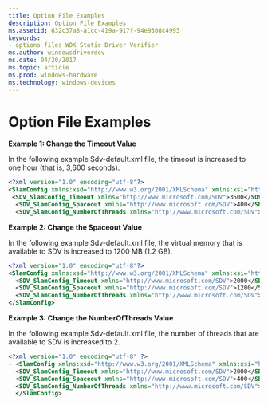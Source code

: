 ```yaml
---
title: Option File Examples
description: Option File Examples
ms.assetid: 632c37a8-a1cc-419a-917f-94e9308c4993
keywords:
- options files WDK Static Driver Verifier
ms.author: windowsdriverdev
ms.date: 04/20/2017
ms.topic: article
ms.prod: windows-hardware
ms.technology: windows-devices
---
```


# Option File Examples


**Example 1: Change the Timeout Value**

In the following example Sdv-default.xml file, the timeout is increased to one hour (that is, 3,600 seconds).

```XML
<?xml version="1.0" encoding="utf-8"?>
<SlamConfig xmlns:xsd="http://www.w3.org/2001/XMLSchema" xmlns:xsi="http://www.w3.org/2001/XMLSchema-instance">
 <SDV_SlamConfig_Timeout xmlns="http://www.microsoft.com/SDV">3600</SDV_SlamConfig_Timeout>
  <SDV_SlamConfig_Spaceout xmlns="http://www.microsoft.com/SDV">400</SDV_SlamConfig_Spaceout>
  <SDV_SlamConfig_NumberOfThreads xmlns="http://www.microsoft.com/SDV">0</SDV_SlamConfig_NumberOfThreads></SlamConfig>
```

**Example 2: Change the Spaceout Value**

In the following example Sdv-default.xml file, the virtual memory that is available to SDV is increased to 1200 MB (1.2 GB).

```XML
<?xml version="1.0" encoding="utf-8"?>
<SlamConfig xmlns:xsd="http://www.w3.org/2001/XMLSchema" xmlns:xsi="http://www.w3.org/2001/XMLSchema-instance">
  <SDV_SlamConfig_Timeout xmlns="http://www.microsoft.com/SDV">2000</SDV_SlamConfig_Timeout>
  <SDV_SlamConfig_Spaceout xmlns="http://www.microsoft.com/SDV">1200</SDV_SlamConfig_Spaceout>
  <SDV_SlamConfig_NumberOfThreads xmlns="http://www.microsoft.com/SDV">0</SDV_SlamConfig_NumberOfThreads>
</SlamConfig>
```

**Example 3: Change the NumberOfThreads Value**

In the following example Sdv-default.xml file, the number of threads that are available to SDV is increased to 2.

```XML
<?xml version="1.0" encoding="utf-8" ?> 
- <SlamConfig xmlns:xsd="http://www.w3.org/2001/XMLSchema" xmlns:xsi="http://www.w3.org/2001/XMLSchema-instance">
  <SDV_SlamConfig_Timeout xmlns="http://www.microsoft.com/SDV">2000</SDV_SlamConfig_Timeout> 
  <SDV_SlamConfig_Spaceout xmlns="http://www.microsoft.com/SDV">400</SDV_SlamConfig_Spaceout> 
  <SDV_SlamConfig_NumberOfThreads xmlns="http://www.microsoft.com/SDV">2</SDV_SlamConfig_NumberOfThreads> 
  </SlamConfig>
```

 

 





